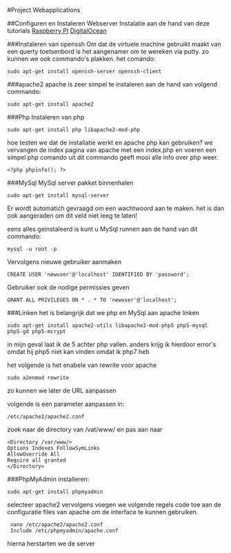 #Project Webapplications

##Configuren en Instaleren Webserver
Instalatie aan de hand van deze tutorials [Raspberry PI](https://www.raspberrypi.org/documentation/remote-access/web-server/apache.md) [DigitalOcean](https://www.digitalocean.com/community/tutorials/how-to-install-linux-apache-mysql-php-lamp-stack-on-ubuntu)

###Instaleren van openssh
Om dat de virtuele machine gebruikt maakt van een querty toetsenbord is het aangenamer om te wereken via putty. zo kunnen we ook commando's plakken.
het comando:
```
sudo apt-get install openssh-server openssh-client
```

###apache2
apache is zeer simpel te instaleren aan de hand van volgend commando:
```
sudo apt-get install apache2
```


###Php 
Instaleren van php
```
sudo apt-get install php libapache2-mod-php
```

hoe testen we dat de installatie werkt en apache php kan gebruiken? 
we vervangen de index pagina van apache met een index.php en voeren een simpel php comando uit
dit commando geeft mooi alle info over php weer.
```
<?php phpinfo(); ?>
```

###MySql
MySql server pakket binnenhalen 
```
sudo apt-get install mysql-server
```
Er wordt automatich gevraagd om een wachtwoord aan te maken. het is dan ook aangeraden om dit veld niet leeg te laten!

eens alles geinstaleerd is kunt u MySql runnen aan de hand van dit commando:
```
mysql -u root -p
```
Vervolgens nieuwe gebruiker aanmaken
```
CREATE USER 'newuser'@'localhost' IDENTIFIED BY 'password';
```
Gebruiker ook de nodige permissies geven
```
GRANT ALL PRIVILEGES ON * . * TO 'newuser'@'localhost';
```

###Linken
het is belangrijk dat we php en MySql aan apache linken
```
sudo apt-get install apache2-utils libapache2-mod-php5 php5-mysql php5-gd php5-mcrypt 
```
in mijn geval laat ik de 5 achter php vallen.
anders krijg ik hierdoor error's omdat hij php5 niet kan vinden omdat ik php7 heb

het volgende is het enabele van rewrite voor apache
```
sudo a2enmod rewrite
```
zo kunnen we later de URL aanpassen

volgende is een parameter aanpassen in:
```
/etc/apache2/apache2.conf
```
zoek naar de directory van /vat/www/
en pas aan naar
```
<Directory /var/www/>
Options Indexes FollowSymLinks
AllowOverride All
Require all granted
</Directory>
```
###PhpMyAdmin
installeren:
```
sudo apt-get install phpmyadmin
```
selecteer apache2
vervolgens voegen we volgende regels code toe aan de configuratie files van apache om de interface te kunnen gebruiken.
```
 nano /etc/apache2/apache2.conf
 Include /etc/phpmyadmin/apache.conf
```
hierna herstarten we de server